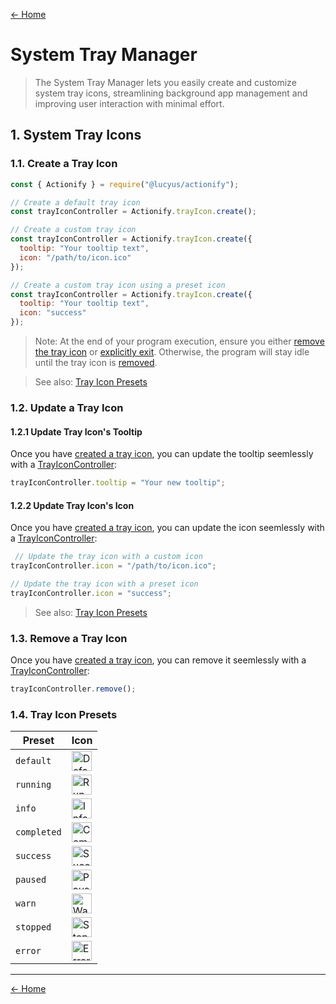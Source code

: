 [← Home](../README.md#features)

# System Tray Manager

> The System Tray Manager lets you easily create and customize system tray icons, streamlining background app management and improving user interaction with minimal effort.

## 1. System Tray Icons

### 1.1. Create a Tray Icon

```js
const { Actionify } = require("@lucyus/actionify");

// Create a default tray icon
const trayIconController = Actionify.trayIcon.create();

// Create a custom tray icon
const trayIconController = Actionify.trayIcon.create({
  tooltip: "Your tooltip text",
  icon: "/path/to/icon.ico"
});

// Create a custom tray icon using a preset icon
const trayIconController = Actionify.trayIcon.create({
  tooltip: "Your tooltip text",
  icon: "success"
});
```

> Note: At the end of your program execution, ensure you either [remove the tray icon](#13-remove-a-tray-icon) or [explicitly exit](./LIFECYCLE.md#21-exit). Otherwise, the program will stay idle until the tray icon is [removed](#13-remove-a-tray-icon).

> See also: [Tray Icon Presets](#14-tray-icon-presets)


### 1.2. Update a Tray Icon

#### 1.2.1 Update Tray Icon's Tooltip

Once you have [created a tray icon](#11-create-a-tray-icon), you can update the tooltip seemlessly with a [TrayIconController](#11-create-a-tray-icon):

```js
trayIconController.tooltip = "Your new tooltip";
```


#### 1.2.2 Update Tray Icon's Icon

Once you have [created a tray icon](#11-create-a-tray-icon), you can update the icon seemlessly with a [TrayIconController](#11-create-a-tray-icon):

```js
 // Update the tray icon with a custom icon
trayIconController.icon = "/path/to/icon.ico";

// Update the tray icon with a preset icon
trayIconController.icon = "success";
```

> See also: [Tray Icon Presets](#14-tray-icon-presets)


### 1.3. Remove a Tray Icon

Once you have [created a tray icon](#11-create-a-tray-icon), you can remove it seemlessly with a [TrayIconController](#11-create-a-tray-icon):

```js
trayIconController.remove();
```


### 1.4. Tray Icon Presets

|   Preset   |                               Icon                               |
|------------|------------------------------------------------------------------|
| `default`  | <img src="../src/assets/images/icons/default.ico" alt="Default Tray Icon" width="32px" height="32px" /> |
| `running`  | <img src="../src/assets/images/icons/running.ico" alt="Running Tray Icon" width="32px" height="32px" /> |
| `info`     | <img src="../src/assets/images/icons/info.ico" alt="Info Tray Icon" width="32px" height="32px" /> |
| `completed`| <img src="../src/assets/images/icons/completed.ico" alt="Completed Tray Icon" width="32px" height="32px" /> |
| `success`  | <img src="../src/assets/images/icons/success.ico" alt="Success Tray Icon" width="32px" height="32px" /> |
| `paused`   | <img src="../src/assets/images/icons/paused.ico" alt="Paused Tray Icon" width="32px" height="32px" /> |
| `warn`     | <img src="../src/assets/images/icons/warn.ico" alt="Warn Tray Icon" width="32px" height="32px" /> |
| `stopped`  | <img src="../src/assets/images/icons/stopped.ico" alt="Stopped Tray Icon" width="32px" height="32px" /> |
| `error`    | <img src="../src/assets/images/icons/error.ico" alt="Error Tray Icon" width="32px" height="32px" /> |


---

[← Home](../README.md#features)
